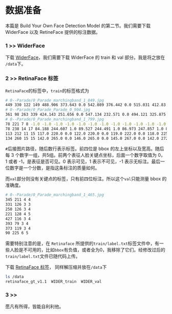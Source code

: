 # 数据准备

本篇是 Build Your Own Face Detection Model 的第二节。我们需要下载 WiderFace 以及 RetineFace 提供的标注数据。


### 1 >> WiderFace

下载 [WiderFace](http://shuoyang1213.me/WIDERFACE/index.html)，我们需要下载 WiderFace 的 train 和 val 部分。我是将之放在 `/data`下。

### 2 >> RetinaFace 标签

`RetinaFace`的标签中，`train`的标签格式为

```sh
# 0--Parade/0_Parade_marchingband_1_849.jpg
449 330 122 149 488.906 373.643 0.0 542.089 376.442 0.0 515.031 412.83 0.0 485.174 425.893 0.0 538.357 431.491 0.0 0.82
# 0--Parade/0_Parade_Parade_0_904.jpg
361 98 263 339 424.143 251.656 0.0 547.134 232.571 0.0 494.121 325.875 0.0 453.83 368.286 0.0 561.978 342.839 0.0 0.89
# 0--Parade/0_Parade_marchingband_1_799.jpg
78 221 7 8 -1.0 -1.0 -1.0 -1.0 -1.0 -1.0 -1.0 -1.0 -1.0 -1.0 -1.0 -1.0 -1.0 -1.0 -1.0 0.2
78 238 14 17 84.188 244.607 1.0 89.527 244.491 1.0 86.973 247.857 1.0 85.116 250.643 1.0 88.482 250.643 1.0 0.36
113 212 11 15 117.0 220.0 0.0 122.0 220.0 0.0 119.0 222.0 0.0 118.0 225.0 0.0 122.0 225.0 0.0 0.3
134 260 15 15 142.0 265.0 0.0 146.0 265.0 0.0 145.0 267.0 0.0 142.0 272.0 0.0 146.0 271.0 0.0 0.24
```
`#`后接图片路径，随后数行表示标签。前四位是 bbox 的左上坐标以及宽高。随后每 3 个数字一组，共5组。前两个表征人脸关键点坐标，后面一个数字取值为 0，1 或者 -1，是表征是否可见。0 表示可见，1 表示不可见，-1 表示无标注。最后一位数字是一个分数，是指这条标注的质量如何。

而`val`部分则没有关键点的标签，只有前四位标注。所以这个`val`只能测量 bbox 的准确度。

```sh
# 0--Parade/0_Parade_marchingband_1_465.jpg
345 211 4 4
331 126 3 3
250 126 3 4
221 128 4 5
427 116 3 4
393 79 3 4
373 119 3 4
90 225 6 5
```

需要特别注意的是，在 `Retinaface` 所提供的`train/label.txt`标签文件中，有一些人脸是不可用的，比如`bbox`有负值，或者全为0，我移除了它们。经修改过后的`train/label.txt`文件已随代码上传。

下载 [RetinaFace 标签](https://pan.baidu.com/s/1Laby0EctfuJGgGMgRRgykA)， 同样解压缩并放在`/data`下

```sh
ls /data
retinaface_gt_v1.1  WIDER_train  WIDER_val
```

### 3 >>

愿凡有所得，皆能自利利他。